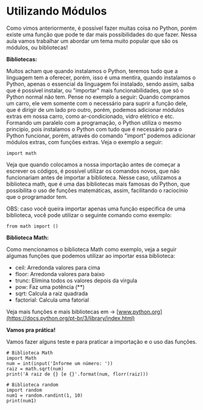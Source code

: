 # Utilizando Módulos

Como vimos anteriormente, é possível fazer muitas coisa no Python, porém existe uma função que pode te dar mais possibilidades do que fazer. Nessa aula vamos trabalhar um abordar um tema muito popular que são os módulos, ou bibliotecas!

**Bibliotecas:**

Muitos acham que quando instalamos o Python, teremos tudo que a linguagem tem a oferecer, porém, isso é uma mentira, quando instalamos o Python, apenas o essencial da linguagem foi instalado, sendo assim, saiba que é possível instalar, ou "importar" mais funcionabilidades, que só o Python normal não tem. Pense no exemplo a seguir: Quando compramos um carro, ele vem somente com o necessário para suprir a função dele, que é dirigir de um lado pro outro, porém, podemos adicionar módulos extras em nossa carro, como ar-condicionado, vidro elétrico e etc. Formando um paralelo com a programação, o Python utiliza o mesmo principio, pois instalamos o Python com tudo que é necessário para o Python funcionar, porém, através do comando "import" podemos adicionar módulos extras, com funções extras. Veja o exemplo a seguir:

    import math
    
Veja que quando colocamos a nossa importação antes de começar a escrever os códigos, é possível utilizar os comandos novos, que não funcionariam antes de importar a biblioteca. Nesse caso, utilizamos a biblioteca math, que é uma das bibliotecas mais famosas do Python, que possibilita o uso de funções matemáticas, assim, facilitando o raciocínio que o programador tem.

OBS: caso você queira importar apenas uma função especifica de uma biblioteca, você pode utilizar o seguinte comando como exemplo:

    from math import ()


**Biblioteca Math:**
 
 Como mencionamos o biblioteca Math como exemplo, veja a seguir algumas funções que podemos utilizar ao importar essa biblioteca:

- ceil: Arredonda valores para cima
- floor: Arredonda valores para baixo
- trunc: Elimina todos os valores depois da virgula
- pow: Faz uma potência (**)
- sqrt: Calcula a raiz quadrada  
- factorial: Calcula uma fatorial

Veja mais funções e mais bibliotecas em -> [www.python.org](https://docs.python.org/pt-br/3/library/index.html)

**Vamos pra prática!**

Vamos fazer alguns teste e para praticar a importação e o uso das funções.

    # Biblioteca Math
    import Math
    num = int(input('Informe um número: '))
    raiz = math.sqrt(num)
    print('A raiz de {} [e {}'.format(num, florr(raiz)))
    
    # Biblioteca random
    import random
    num1 = random.randint(1, 10)
    print(num1)